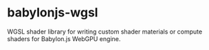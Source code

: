 # babylonjs-wgsl

WGSL shader library for writing custom shader materials or compute shaders for Babylon.js WebGPU engine.
